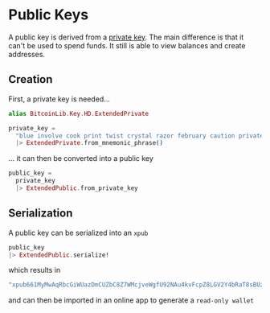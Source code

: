 # Public Keys

A public key is derived from a [private key](tutorial-private-key.html). The main difference is that it
can't be used to spend funds. It still is able to view balances and create addresses.

## Creation

First, a private key is needed...

```elixir
alias BitcoinLib.Key.HD.ExtendedPrivate

private_key = 
  "blue involve cook print twist crystal razor february caution private slim medal"
  |> ExtendedPrivate.from_mnemonic_phrase()
```

... it can then be converted into a public key

```elixir
public_key =
  private_key
  |> ExtendedPublic.from_private_key
```

## Serialization

A public key can be serialized into an `xpub`

```elixir
public_key
|> ExtendedPublic.serialize!
```

which results in

```elixir
"xpub661MyMwAqRbcGiWUazDmCUZbC8Z7WMcjveWgfU92NAu4kvFcpZ8LGV2Y4bRaT8sBUzihLgiyMqsbb61HKFV1sL185uZs1DE15dpWfrQFqBY"
```

and can then be imported in an online app to generate a `read-only wallet`